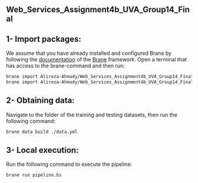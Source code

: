 ## Web_Services_Assignment4b_UVA_Group14_Final

## 1- Import packages:
We assume that you have already installed and configured Brane by following the [ documentation](https://wiki.enablingpersonalizedinterventions.nl/user-guide/welcome.html) of the [Brane](https://github.com/epi-project/brane) framework.
Open a terminal that has access to the brane-command and then run:
```bash 
brane import Alireza-Ahmady/Web_Services_Assignment4b_UVA_Group14_Final -c packages/compute/container.yml
brane import Alireza-Ahmady/Web_Services_Assignment4b_UVA_Group14_Final -c packages/visualization/container.yml
```
## 2- Obtaining data:
Navigate to the folder of the training and testing datasets, then run the following command:
```bash 
brane data build ./data.yml
```
## 3- Local execution: 
Run the following command to execute the pipeline:
```bash
brane run pipeline.bs
```
